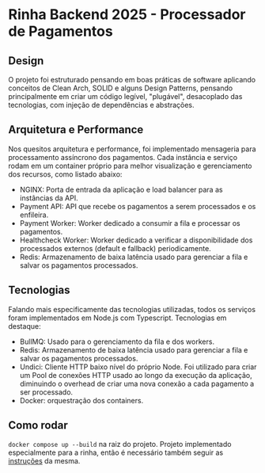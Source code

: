 # Rinha Backend 2025 - Processador de Pagamentos

## Design

O projeto foi estruturado pensando em boas práticas de software aplicando conceitos de Clean Arch, SOLID e alguns Design Patterns, pensando principalmente em criar um código legível, "plugável", desacoplado das tecnologias, com injeção de dependências e abstrações.

## Arquitetura e Performance

Nos quesitos arquitetura e performance, foi implementado mensageria para processamento assíncrono dos pagamentos. Cada instância e serviço rodam em um container próprio para melhor visualização e gerenciamento dos recursos, como listado abaixo:

- NGINX: Porta de entrada da aplicação e load balancer para as instâncias da API.
- Payment API: API que recebe os pagamentos a serem processados e os enfileira.
- Payment Worker: Worker dedicado a consumir a fila e processar os pagamentos.
- Healthcheck Worker: Worker dedicado a verificar a disponibilidade dos processados externos (default e fallback) periodicamente.
- Redis: Armazenamento de baixa latência usado para gerenciar a fila e salvar os pagamentos processados.

## Tecnologias

Falando mais especificamente das tecnologias utilizadas, todos os serviços foram implementados em Node.js com Typescript. Tecnologias em destaque:

- BullMQ: Usado para o gerenciamento da fila e dos workers.
- Redis: Armazenamento de baixa latência usado para gerenciar a fila e salvar os pagamentos processados.
- Undici: Cliente HTTP baixo nível do próprio Node. Foi utilizado para criar um Pool de conexões HTTP usado ao longo da execução da aplicação, diminuindo o overhead de criar uma nova conexão a cada pagamento a ser processado.
- Docker: orquestração dos containers.

## Como rodar

`docker compose up --build` na raiz do projeto.
Projeto implementado especialmente para a rinha, então é necessário também seguir as [instruções](https://github.com/zanfranceschi/rinha-de-backend-2025/tree/main/rinha-test) da mesma.
